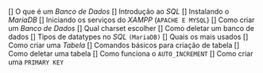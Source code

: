 [] O que é um *Banco de Dados*
[] Introdução ao *SQL*
[] Instalando o *MariaDB*
  [] Iniciando os serviços do *XAMPP* (`APACHE E MYSQL`)
[] Como criar um *Banco de Dados*
  [] Qual charset escolher
  [] Como deletar um banco de dados
[] Tipos de datatypes no *SQL* `(MariaDB)`
  [] Quais os mais usados
[] Como criar uma *Tabela*
  [] Comandos básicos para criação de tabela
  [] Como deletar uma tabela
  [] Como funciona o `AUTO_INCREMENT`
  [] Como criar uma `PRIMARY KEY`